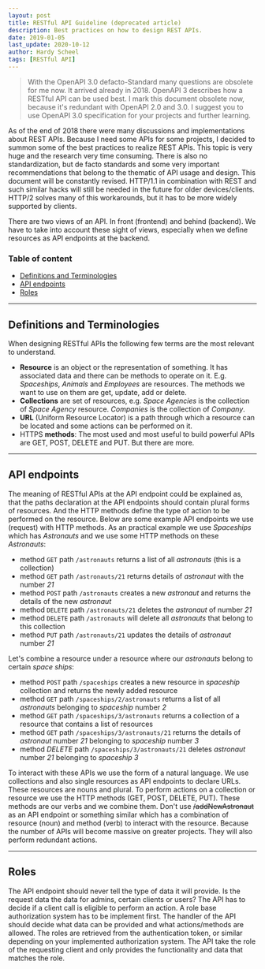 ```yaml
---
layout: post
title: RESTful API Guideline (deprecated article)
description: Best practices on how to design REST APIs. 
date: 2019-01-05
last_update: 2020-10-12
author: Hardy Scheel
tags: [RESTful API]
---
```


<!--
RESTful API Guideline
Best practices on how to design REST APIs.
-->

> With the OpenAPI 3.0 defacto-Standard many questions are obsolete for me now. It arrived already in 2018. OpenAPI 3 describes how a RESTful API can be used best. I mark this document obsolete now, because it's redundant with OpenAPI 2.0 and 3.0. I suggest you to use OpenAPI 3.0 specification for your projects and further learning.

As of the end of 2018 there were many discussions and implementations about REST APIs. Because I need some APIs for some projects, I decided to summon some of the best practices to realize REST APIs. This topic is very huge and the research very time consuming. There is also no standardization, but de facto standards and some very important recommendations that belong to the thematic of API usage and design. This document will be constantly revised.
HTTP/1.1 in combination with REST and such similar hacks will still be needed in the future for older devices/clients. HTTP/2 solves many of this workarounds, but it has to be more widely supported by clients.

There are two views of an API. In front (frontend) and behind (backend). We have to take into account these sight of views, especially when we define resources as API endpoints at the backend.

### Table of content

- [Definitions and Terminologies](#definitions-and-terminologies)
- [API endpoints](#api-endpoints)
- [Roles](#roles)

----

## Definitions and Terminologies
When designing RESTful APIs the following few terms are the most relevant to understand.

- **Resource** is an object or the representation of something. It has associated data and there can be methods to operate on it. E.g. *Spaceships*, *Animals* and *Employees* are resources. The methods we want to use on them are get, update, add or delete.
- **Collections** are set of resources, e.g. *Space Agencies* is the collection of *Space Agency* resource. *Companies* is the collection of *Company*.
- **URL** (Uniform Resource Locator) is a path through which a resource can be located and some actions can be performed on it.
- HTTPS **methods**: The most used and most useful to build powerful APIs are GET, POST, DELETE and PUT. But there are more.

----

## API endpoints
The meaning of RESTful APIs at the API endpoint could be explained as, that the paths declaration at the API endpoints should contain plural forms of resources. And the HTTP methods define the type of action to be performed on the resource.
Below are some example API endpoints we use (request) with HTTP methods. As an practical example we use *Spaceships* which has *Astronauts* and we use some HTTP methods on these *Astronauts*:

- method `GET` path `/astronauts` returns a list of all *astronauts* (this is a collection)
- method `GET` path `/astronauts/21` returns details of *astronaut* with the number *21*
- method `POST` path `/astronauts` creates a new *astronaut* and returns the details of the new *astronaut*
- method `DELETE` path `/astronauts/21` deletes the *astronaut* of number *21*
- method `DELETE` path `/astronauts` will delete all *astronauts* that belong to this collection
- method `PUT` path `/astronauts/21` updates the details of *astronaut* number *21*

Let's combine a resource under a resource where our *astronauts* belong to certain *space ships*:
	
- method `POST` path `/spaceships` creates a new resource in *spaceship* collection and returns the newly added resource
- method `GET` path `/spaceships/2/astronauts` returns a list of all *astronauts* belonging to *spaceship* number *2*
- method `GET` path `/spaceships/3/astronauts` returns a collection of a resource that contains a list of resources
- method `GET` path `/spaceships/3/astronauts/21` returns the details of *astronaut* number *21* belonging to *spaceship* number *3*
- method *DELETE* path `/spaceships/3/astronauts/21` deletes *astronaut* number *21* belonging to *spaceship* *3*

To interact with these APIs we use the form of a natural language. We use collections and also single resources as API endpoints to declare URLs. These resources are nouns and plural. To perform actions on a collection or resource we use the HTTP methods (GET, POST, DELETE, PUT). These methods are our verbs and we combine them.
Don't use ~~/addNewAstronaut~~ as an API endpoint or something similar which has a combination of resource (noun) and method (verb) to interact with the resource. Because the number of APIs will become massive on greater projects. They will also perform redundant actions.

----

## Roles
The API endpoint should never tell the type of data it will provide. Is the request data the data for admins, certain clients or users? The API has to decide if a client call is eligible to perform an action. A role base authorization system has to be implement first. The handler of the API should decide what data can be provided and what actions/methods are allowed. The roles are retrieved from the authentication token, or similar depending on your implemented authorization system. The API take the role of the requesting client and only provides the functionality and data that matches the role.